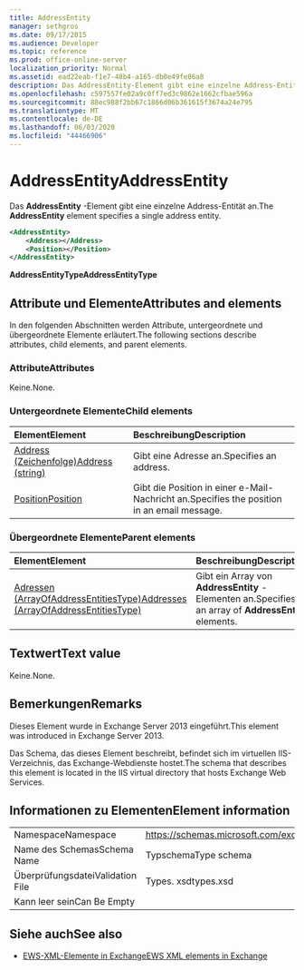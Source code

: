 ```yaml
---
title: AddressEntity
manager: sethgros
ms.date: 09/17/2015
ms.audience: Developer
ms.topic: reference
ms.prod: office-online-server
localization_priority: Normal
ms.assetid: ead22eab-f1e7-48b4-a165-db0e49fe86a8
description: Das AddressEntity-Element gibt eine einzelne Address-Entität an.
ms.openlocfilehash: c597557fe02a9c0ff7ed3c9862e1662cfbae596a
ms.sourcegitcommit: 88ec988f2bb67c1866d06b361615f3674a24e795
ms.translationtype: MT
ms.contentlocale: de-DE
ms.lasthandoff: 06/03/2020
ms.locfileid: "44466906"
---
```

# <a name="addressentity"></a><span data-ttu-id="1b281-103">AddressEntity</span><span class="sxs-lookup"><span data-stu-id="1b281-103">AddressEntity</span></span>

<span data-ttu-id="1b281-104">Das **AddressEntity** -Element gibt eine einzelne Address-Entität an.</span><span class="sxs-lookup"><span data-stu-id="1b281-104">The **AddressEntity** element specifies a single address entity.</span></span> 
  
```XML
<AddressEntity>
    <Address></Address>
    <Position></Position>
</AddressEntity>
```

 <span data-ttu-id="1b281-105">**AddressEntityType**</span><span class="sxs-lookup"><span data-stu-id="1b281-105">**AddressEntityType**</span></span>
## <a name="attributes-and-elements"></a><span data-ttu-id="1b281-106">Attribute und Elemente</span><span class="sxs-lookup"><span data-stu-id="1b281-106">Attributes and elements</span></span>

<span data-ttu-id="1b281-107">In den folgenden Abschnitten werden Attribute, untergeordnete und übergeordnete Elemente erläutert.</span><span class="sxs-lookup"><span data-stu-id="1b281-107">The following sections describe attributes, child elements, and parent elements.</span></span>
  
### <a name="attributes"></a><span data-ttu-id="1b281-108">Attribute</span><span class="sxs-lookup"><span data-stu-id="1b281-108">Attributes</span></span>

<span data-ttu-id="1b281-109">Keine.</span><span class="sxs-lookup"><span data-stu-id="1b281-109">None.</span></span>
  
### <a name="child-elements"></a><span data-ttu-id="1b281-110">Untergeordnete Elemente</span><span class="sxs-lookup"><span data-stu-id="1b281-110">Child elements</span></span>

|<span data-ttu-id="1b281-111">**Element**</span><span class="sxs-lookup"><span data-stu-id="1b281-111">**Element**</span></span>|<span data-ttu-id="1b281-112">**Beschreibung**</span><span class="sxs-lookup"><span data-stu-id="1b281-112">**Description**</span></span>|
|:-----|:-----|
|[<span data-ttu-id="1b281-113">Address (Zeichenfolge)</span><span class="sxs-lookup"><span data-stu-id="1b281-113">Address (string)</span></span>](address-string.md) <br/> |<span data-ttu-id="1b281-114">Gibt eine Adresse an.</span><span class="sxs-lookup"><span data-stu-id="1b281-114">Specifies an address.</span></span>  <br/> |
|[<span data-ttu-id="1b281-115">Position</span><span class="sxs-lookup"><span data-stu-id="1b281-115">Position</span></span>](position.md) <br/> |<span data-ttu-id="1b281-116">Gibt die Position in einer e-Mail-Nachricht an.</span><span class="sxs-lookup"><span data-stu-id="1b281-116">Specifies the position in an email message.</span></span>  <br/> |
   
### <a name="parent-elements"></a><span data-ttu-id="1b281-117">Übergeordnete Elemente</span><span class="sxs-lookup"><span data-stu-id="1b281-117">Parent elements</span></span>

|<span data-ttu-id="1b281-118">**Element**</span><span class="sxs-lookup"><span data-stu-id="1b281-118">**Element**</span></span>|<span data-ttu-id="1b281-119">**Beschreibung**</span><span class="sxs-lookup"><span data-stu-id="1b281-119">**Description**</span></span>|
|:-----|:-----|
|[<span data-ttu-id="1b281-120">Adressen (ArrayOfAddressEntitiesType)</span><span class="sxs-lookup"><span data-stu-id="1b281-120">Addresses (ArrayOfAddressEntitiesType)</span></span>](addresses-arrayofaddressentitiestype.md) <br/> |<span data-ttu-id="1b281-121">Gibt ein Array von **AddressEntity** -Elementen an.</span><span class="sxs-lookup"><span data-stu-id="1b281-121">Specifies an array of **AddressEntity** elements.</span></span>  <br/> |
   
## <a name="text-value"></a><span data-ttu-id="1b281-122">Textwert</span><span class="sxs-lookup"><span data-stu-id="1b281-122">Text value</span></span>

<span data-ttu-id="1b281-123">Keine.</span><span class="sxs-lookup"><span data-stu-id="1b281-123">None.</span></span>
  
## <a name="remarks"></a><span data-ttu-id="1b281-124">Bemerkungen</span><span class="sxs-lookup"><span data-stu-id="1b281-124">Remarks</span></span>

<span data-ttu-id="1b281-125">Dieses Element wurde in Exchange Server 2013 eingeführt.</span><span class="sxs-lookup"><span data-stu-id="1b281-125">This element was introduced in Exchange Server 2013.</span></span>
  
<span data-ttu-id="1b281-126">Das Schema, das dieses Element beschreibt, befindet sich im virtuellen IIS-Verzeichnis, das Exchange-Webdienste hostet.</span><span class="sxs-lookup"><span data-stu-id="1b281-126">The schema that describes this element is located in the IIS virtual directory that hosts Exchange Web Services.</span></span>
  
## <a name="element-information"></a><span data-ttu-id="1b281-127">Informationen zu Elementen</span><span class="sxs-lookup"><span data-stu-id="1b281-127">Element information</span></span>

|||
|:-----|:-----|
|<span data-ttu-id="1b281-128">Namespace</span><span class="sxs-lookup"><span data-stu-id="1b281-128">Namespace</span></span>  <br/> |https://schemas.microsoft.com/exchange/services/2006/types  <br/> |
|<span data-ttu-id="1b281-129">Name des Schemas</span><span class="sxs-lookup"><span data-stu-id="1b281-129">Schema Name</span></span>  <br/> |<span data-ttu-id="1b281-130">Typschema</span><span class="sxs-lookup"><span data-stu-id="1b281-130">Type schema</span></span>  <br/> |
|<span data-ttu-id="1b281-131">Überprüfungsdatei</span><span class="sxs-lookup"><span data-stu-id="1b281-131">Validation File</span></span>  <br/> |<span data-ttu-id="1b281-132">Types. xsd</span><span class="sxs-lookup"><span data-stu-id="1b281-132">types.xsd</span></span>  <br/> |
|<span data-ttu-id="1b281-133">Kann leer sein</span><span class="sxs-lookup"><span data-stu-id="1b281-133">Can Be Empty</span></span>  <br/> ||
   
## <a name="see-also"></a><span data-ttu-id="1b281-134">Siehe auch</span><span class="sxs-lookup"><span data-stu-id="1b281-134">See also</span></span>

- [<span data-ttu-id="1b281-135">EWS-XML-Elemente in Exchange</span><span class="sxs-lookup"><span data-stu-id="1b281-135">EWS XML elements in Exchange</span></span>](ews-xml-elements-in-exchange.md)


